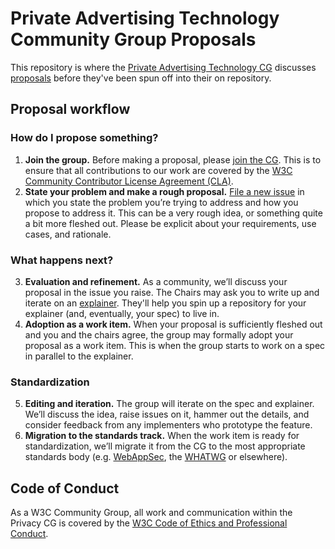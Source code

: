 # Private Advertising Technology Community Group Proposals 

This repository is where the [Private Advertising Technology CG](https://patcg.github.io/) discusses [proposals](https://patcg.github.io/charter.html#proposals) before they've been spun off into their on repository.

## Proposal workflow

### How do I propose something?

1. **Join the group.** Before making a proposal, please [join the CG](https://www.w3.org/community/patcg/join). This is to ensure that all contributions to our work are covered by the [W3C Community Contributor License Agreement (CLA)](https://www.w3.org/community/about/agreements/cla/).
2. **State your problem and make a rough proposal.** [File a new issue](https://github.com/patcg/proposals/issues/new) in which you state the problem you’re trying to address and how you propose to address it. This can be a very rough idea, or something quite a bit more fleshed out. Please be explicit about your requirements, use cases, and rationale.

### What happens next?

3. **Evaluation and refinement.** As a community, we’ll discuss your proposal in the issue you raise. The Chairs may ask you to write up and iterate on an [explainer](https://github.com/w3ctag/tag.w3.org/blob/main/explainers/index.md). They'll help you spin up a repository for your explainer (and, eventually, your spec) to live in.
4. **Adoption as a work item.** When your proposal is sufficiently fleshed out and you and the chairs agree, the group may formally adopt your proposal as a work item. This is when the group starts to work on a spec in parallel to the explainer.

### Standardization

5. **Editing and iteration.** The group will iterate on the spec and explainer. We’ll discuss the idea, raise issues on it, hammer out the details, and consider feedback from any implementers who prototype the feature.
6. **Migration to the standards track.** When the work item is ready for standardization, we’ll migrate it from the CG to the most appropriate standards body (e.g. [WebAppSec](https://www.w3.org/2011/webappsec/), the [WHATWG](https://whatwg.org/) or elsewhere).

## Code of Conduct

As a W3C Community Group, all work and communication within the Privacy CG is covered by the [W3C Code of Ethics and Professional Conduct](https://www.w3.org/Consortium/cepc/).

